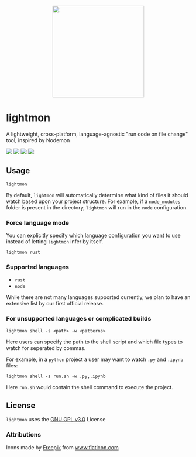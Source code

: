 
<p align="center">
  <img height="250px" src="https://raw.githubusercontent.com/reaganmcf/lightmon/master/assets/logo.png"/>
</p>

# lightmon
A lightweight, cross-platform, language-agnostic "run code on file change" tool, inspired by Nodemon
<p align="left">
  <img src="https://img.shields.io/static/v1?label=status&message=In%20Development&color=critical"/>
  <img src="https://img.shields.io/crates/v/lightmon"/>
  <img src="https://github.com/reaganmcf/lightmon/actions/workflows/ci.yml/badge.svg"/>
  <img src="https://shields.io/github/license/reaganmcf/lightmon"/>
</p>

## Usage
```
lightmon
```
By default, `lightmon` will automatically determine what kind of files it should watch based upon your project structure. For example, if a `node_modules` folder is present in the directory, `lightmon` will run in the `node` configuration. 

### Force language mode
You can explicitly specify which language configuration you want to use instead of letting `lightmon` infer by itself.

```
lightmon rust
```

### Supported languages
- `rust`
- `node`

While there are not many languages supported currently, we plan to have an extensive list by our first official release.

### For unsupported languages or complicated builds
 `lightmon shell -s <path> -w <patterns>`

 Here users can specify the path to the shell script and which file types to watch for seperated by commas.

 For example, in a `python` project a user may want to watch `.py` and `.ipynb` files:

 `lightmon shell -s run.sh -w .py,.ipynb`

 Here `run.sh` would contain the shell command to execute the project.
## License
`lightmon` uses the [GNU GPL v3.0](https://github.com/reaganmcf/lightmon/blob/master/LICENSE) License

### Attributions
<div>Icons made by <a href="https://www.freepik.com" title="Freepik">Freepik</a> from <a href="https://www.flaticon.com/" title="Flaticon">www.flaticon.com</a></div>
